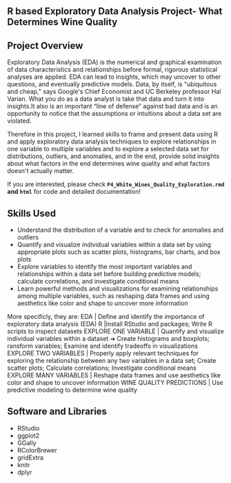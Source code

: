 ## R based Exploratory Data Analysis Project- What Determines Wine Quality

## Project Overview
Exploratory Data Analysis (EDA) is the numerical and graphical examination of data characteristics and relationships before formal, rigorous statistical analyses are applied. EDA can lead to insights, which may uncover to other questions, and eventually predictive models. Data, by itself, is "ubiquitous and cheap," says Google's Chief Economist and UC Berkeley professor Hal Varian. What you do as a data analyst is take that data and turn it into insights.It also is an important “line of defense” against bad data and is an opportunity to notice that the assumptions or intuitions about a data set are violated.

Therefore in this project, I learned skills to frame and present data using R and apply exploratory data analysis techniques to explore relationships in one variable to multiple variables and to explore a selected data set for distributions, outliers, and anomalies, and in the end, provide solid insights about what factors in the end determines wine quality and what factors doesn't actually matter.   

If you are interested, please check **`P4_White_Wines_Quality_Exploration.rmd` and `html`** for code and detailed documentation!

## Skills Used
- Understand the distribution of a variable and to check for anomalies and outliers
- Quantify and visualize individual variables within a data set by using appropriate plots such as scatter plots, histograms, bar charts, and box plots
- Explore variables to identify the most important variables and relationships within a data set before building predictive models; calculate correlations, and investigate conditional means
- Learn powerful methods and visualizations for examining relationships among multiple variables, such as reshaping data frames and using aesthetics like color and shape to uncover more information

More specificly, they are: 
EDA | Define and identify the importance of exploratory data analysis (EDA)
R |Install RStudio and packages; Write R scripts to inspect datasets
EXPLORE ONE VARIABLE | Quantify and visualize individual variables within a dataset ➔ Create histograms and boxplots; ransform variables; Examine and identify tradeoffs in visualizations
EXPLORE TWO VARIABLES | Properly apply relevant techniques for exploring the relationship between any two variables in a data set; Create scatter plots; Calculate correlations; Investigate conditional means
EXPLORE MANY VARIABLES | Reshape data frames and use aesthetics like color and shape to uncover information
WINE QUALITY PREDICTIONS | Use predictive modeling to determine wine quality

## Software and Libraries
- RStudio
- ggplot2
- GGally
- RColorBrewer
- gridExtra
- knitr
- dplyr




